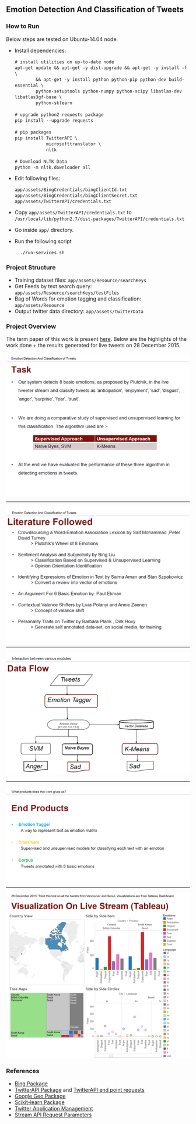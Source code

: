 ## Emotion Detection And Classification of Tweets

### How to Run
Below steps are tested on Ubuntu-14.04 node.

- Install dependencies:

	```
	# install utilities on up-to-date node
	apt-get update && apt-get -y dist-upgrade && apt-get -y install -f \
			&& apt-get -y install python python-pip python-dev build-essential \
			python-setuptools python-numpy python-scipy libatlas-dev libatlas3gf-base \
			python-sklearn

	# upgrade python2 requests package
	pip install --upgrade requests

	# pip packages
	pip install TwitterAPI \
                microsofttranslator \
                nltk

	# Download NLTK Data
	python -m nltk.downloader all
	```

- Edit following files:
	```
	app/assets/BingCredentials/bingClientId.txt
	app/assets/BingCredentials/bingClientSecret.txt
	app/assets/TwitterAPI/credentials.txt
	```

- Copy ```app/assets/TwitterAPI/credentials.txt``` to ```/usr/local/lib/python2.7/dist-packages/TwitterAPI/credentials.txt```

- Go inside ```app/``` directory.

- Run the following script
	```
	. ./run-services.sh
	```


### Project Structure
- Training dataset files: ```app/assets/Resource/searchKeys```
- Get Feeds by text search query: ```app/assets/Resource/searchKeys/testFiles```
- Bag of Words for emotion tagging and classification: ```app/assets/Resource```
- Output twitter data directory: ```app/assets/twitterData```


### Project Overview

The term paper of this work is present [here](Documents/term_paper.pdf). Below are the highlights of the work done + the results generated for live tweets on 28 December 2015.

![Page 2](Documents/images/2.PNG)
***
![Page 3](Documents/images/3.PNG)
***
![Page 4](Documents/images/4.PNG)
***
![Page 5](Documents/images/5.PNG)
***
![Page 6](Documents/images/6.png)


### References
- [Bing Package](https://github.com/openlabs/Microsoft-Translator-Python-API)
- [TwitterAPI Package](https://github.com/geduldig/TwitterAPI) and [TwitterAPI end point requests](https://github.com/geduldig/TwitterAPI/blob/master/TwitterAPI/constants.py)
- [Google Geo Package](https://pypi.python.org/pypi/geocoder)
- [Scikit-learn Package](https://github.com/scikit-learn/scikit-learn)
- [Twitter Application Management](https://apps.twitter.com/)
- [Stream API Request Parameters](https://dev.twitter.com/streaming/overview/request-parameters)
